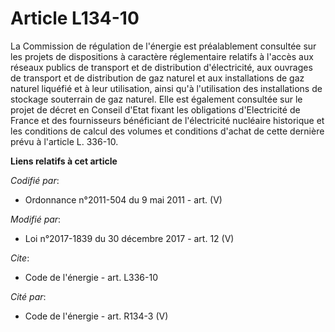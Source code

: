 # Article L134-10

La Commission de régulation de l'énergie est préalablement consultée sur les projets de dispositions à caractère
réglementaire relatifs à l'accès aux réseaux publics de transport et de distribution d'électricité, aux ouvrages de transport
et de distribution de gaz naturel et aux installations de gaz naturel liquéfié et à leur utilisation, ainsi qu'à
l'utilisation des installations de stockage souterrain de gaz naturel. Elle est également consultée sur le projet de décret
en Conseil d'Etat fixant les obligations d'Electricité de France et des fournisseurs bénéficiant de l'électricité nucléaire
historique et les conditions de calcul des volumes et conditions d'achat de cette dernière prévu à l'article L. 336-10.

**Liens relatifs à cet article**

_Codifié par_:

  - Ordonnance n°2011-504 du 9 mai 2011 - art. (V)

_Modifié par_:

  - Loi n°2017-1839 du 30 décembre 2017 - art. 12 (V)

_Cite_:

  - Code de l'énergie - art. L336-10

_Cité par_:

  - Code de l'énergie - art. R134-3 (V)
